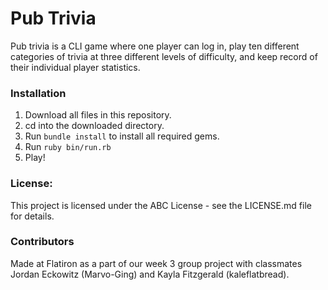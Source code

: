 # Pub Trivia

Pub trivia is a CLI game where one player can log in, play ten different categories of trivia at three different levels of difficulty, and keep record of their individual player statistics.


### Installation

1. Download all files in this repository.
2. cd into the downloaded directory.
3. Run `bundle install` to install all required gems.
4. Run `ruby bin/run.rb`
5. Play!


### License:

This project is licensed under the ABC License - see the LICENSE.md file for details.


### Contributors

Made at Flatiron as a part of our week 3 group project with classmates Jordan Eckowitz (Marvo-Ging) and Kayla Fitzgerald (kaleflatbread).
